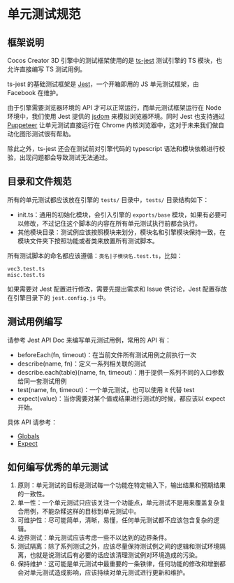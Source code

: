 # 单元测试规范

## 框架说明

Cocos Creator 3D 引擎中的测试框架使用的是 [ts-jest](https://kulshekhar.github.io/ts-jest/) 测试引擎的 TS 模块，也允许直接编写 TS 测试用例。

ts-jest 的基础测试框架是 [Jest](https://jestjs.io/)，一个开箱即用的 JS 单元测试框架，由 Facebook 在维护。

由于引擎需要浏览器环境的 API 才可以正常运行，而单元测试框架运行在 Node 环境中，我们使用 Jest 提供的 [jsdom](https://github.com/jsdom/jsdom) 来模拟浏览器环境。同时 Jest 也支持通过 [Puppeteer](https://pptr.dev/) 让单元测试直接运行在 Chrome 内核浏览器中，这对于未来我们做自动化图形测试很有帮助。

除此之外，ts-jest 还会在测试前对引擎代码的 typescript 语法和模块依赖进行校验，出现问题都会导致测试无法通过。

## 目录和文件规范

所有的单元测试都应该放在引擎的 `tests/` 目录中，`tests/` 目录结构如下：

- init.ts：通用的初始化模块，会引入引擎的 `exports/base` 模块，如果有必要可以修改，不过记住这个脚本的内容在所有单元测试执行前都会执行。
- 其他模块目录：测试例应该按照模块来划分，模块名和引擎模块保持一致，在模块文件夹下按照功能或者类来放置所有测试脚本。

所有测试脚本的命名都应该遵循：`类名|子模块名.test.ts`，比如：

```
vec3.test.ts
misc.test.ts
```

如果需要对 Jest 配置进行修改，需要先提出需求和 Issue 供讨论，Jest 配置存放在引擎目录下的 `jest.config.js` 中。

## 测试用例编写

请参考 Jest API Doc 来编写单元测试用例，常用的 API 有：

- beforeEach(fn, timeout)：在当前文件所有测试用例之前执行一次
- describe(name, fn)：定义一系列相关联的测试
- describe.each(table)(name, fn, timeout)：用于提供一系列不同的入口参数给同一套测试用例
- test(name, fn, timeout)：一个单元测试，也可以使用 it 代替 test
- expect(value)：当你需要对某个值或结果进行测试的时候，都应该以 expect 开始。

具体 API 请参考：

- [Globals](https://jestjs.io/docs/en/api)
- [Expect](https://jestjs.io/docs/en/expect)

## 如何编写优秀的单元测试

1. 原则：单元测试的目标是测试每一个功能在特定输入下，输出结果和预期结果的一致性。
2. 单一性：一个单元测试只应该关注一个功能点，单元测试不是用来覆盖复杂复合用例，不能杂糅这样的目标到单元测试中。
3. 可维护性：尽可能简单，清晰，易懂，任何单元测试都不应该包含复杂的逻辑。
4. 边界测试：单元测试应该考虑一些不以达到的边界条件。
5. 测试隔离：除了系列测试之外，应该尽量保持测试例之间的逻辑和测试环境隔离，也就是说测试后有必要的话应该清理测试例对环境造成的污染。
6. 保持维护：这可能是单元测试中最重要的一条铁律，任何功能的修改和增删都会对单元测试造成影响，应该持续对单元测试进行更新和维护。
